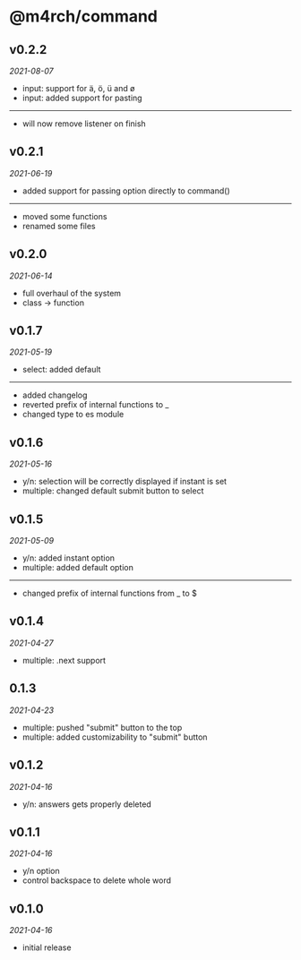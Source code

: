 # @m4rch/command

## v0.2.2

*2021-08-07*

- input: support for ä, ö, ü and ø
- input: added support for pasting

***

- will now remove listener on finish

## v0.2.1

*2021-06-19*

- added support for passing option directly to command()

***

- moved some functions
- renamed some files

## v0.2.0

*2021-06-14*

- full overhaul of the system
- class -> function

## v0.1.7

*2021-05-19*

- select: added default

***

- added changelog
- reverted prefix of internal functions to _
- changed type to es module

## v0.1.6

*2021-05-16*

- y/n: selection will be correctly displayed if instant is set
- multiple: changed default submit button to select

## v0.1.5

*2021-05-09*

- y/n: added instant option
- multiple: added default option

***

- changed prefix of internal functions from _ to $

## v0.1.4

*2021-04-27*

- multiple: .next support

## 0.1.3

*2021-04-23*

- multiple: pushed "submit" button to the top
- multiple: added customizability to "submit" button

## v0.1.2

*2021-04-16*

- y/n: answers gets properly deleted

## v0.1.1

*2021-04-16*

- y/n option
- control backspace to delete whole word

## v0.1.0

*2021-04-16*

- initial release

